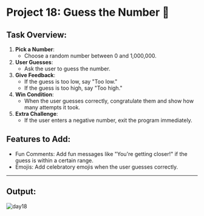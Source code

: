 # Project 18: Guess the Number 🎯

## Task Overview:
1. **Pick a Number**:
   - Choose a random number between 0 and 1,000,000.
2. **User Guesses**:
   - Ask the user to guess the number.
3. **Give Feedback**:
   - If the guess is too low, say "Too low."
   - If the guess is too high, say "Too high."
4. **Win Condition**:
   - When the user guesses correctly, congratulate them and show how many attempts it took.
5. **Extra Challenge**:
   - If the user enters a negative number, exit the program immediately.

## Features to Add:

- Fun Comments: Add fun messages like "You're getting closer!" if the guess is within a certain range.
- Emojis: Add celebratory emojis when the user guesses correctly.

---

## Output:
![day18](https://github.com/user-attachments/assets/358464e7-857d-463b-93ab-313a9369b710)
